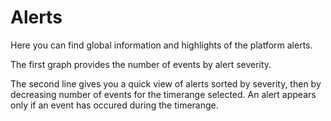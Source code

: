 # Alerts

Here you can find global information and highlights of the platform alerts.

The first graph provides the number of events by alert severity.

The second line gives you a quick view of alerts sorted by severity, then by decreasing number of events for the timerange selected. An alert appears only if an event has occured during the timerange.
